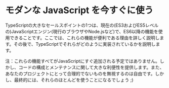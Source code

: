 # モダンな JavaScript を今すぐに使う

TypeScriptの大きなセールスポイントの1つは、現在の\(ES3およびES5レベルの\)JavaScriptエンジン\(現行のブラウザやNode.jsなど\)で、ES6以降の機能を使用できることです。ここでは、これらの機能が便利である理由を詳しく説明します。その後で、TypeScriptでそれらがどのように実装されているかを説明します。

注：これらの機能すべてがJavaScriptにすぐ追加される予定ではありません。しかし、コードの構成とメンテナンスに関して大きな利便性を提供します。また、あなたのプロジェクトにとって合理的でないものを無視するのは自由です。しかし、最終的には、それらのほとんどを使うことになるでしょう ;\)

